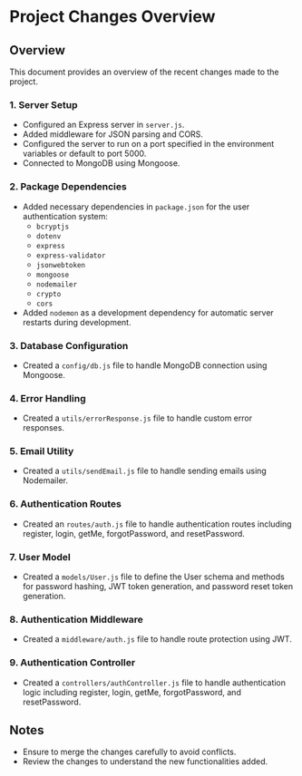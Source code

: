 # Project Changes Overview

## Overview
This document provides an overview of the recent changes made to the project.

### 1. Server Setup
- Configured an Express server in `server.js`.
- Added middleware for JSON parsing and CORS.
- Configured the server to run on a port specified in the environment variables or default to port 5000.
- Connected to MongoDB using Mongoose.

### 2. Package Dependencies
- Added necessary dependencies in `package.json` for the user authentication system:
  - `bcryptjs`
  - `dotenv`
  - `express`
  - `express-validator`
  - `jsonwebtoken`
  - `mongoose`
  - `nodemailer`
  - `crypto`
  - `cors`
- Added `nodemon` as a development dependency for automatic server restarts during development.

### 3. Database Configuration
- Created a `config/db.js` file to handle MongoDB connection using Mongoose.

### 4. Error Handling
- Created a `utils/errorResponse.js` file to handle custom error responses.

### 5. Email Utility
- Created a `utils/sendEmail.js` file to handle sending emails using Nodemailer.

### 6. Authentication Routes
- Created an `routes/auth.js` file to handle authentication routes including register, login, getMe, forgotPassword, and resetPassword.

### 7. User Model
- Created a `models/User.js` file to define the User schema and methods for password hashing, JWT token generation, and password reset token generation.

### 8. Authentication Middleware
- Created a `middleware/auth.js` file to handle route protection using JWT.

### 9. Authentication Controller
- Created a `controllers/authController.js` file to handle authentication logic including register, login, getMe, forgotPassword, and resetPassword.

## Notes
- Ensure to merge the changes carefully to avoid conflicts.
- Review the changes to understand the new functionalities added.

